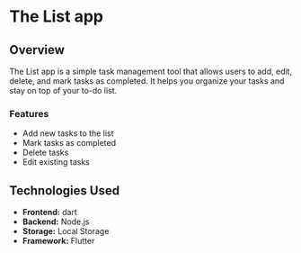 # The List app

## Overview

The List app is a simple task management tool that allows users to add, edit, delete, and mark tasks as completed. It helps you organize your tasks and stay on top of your to-do list.

### Features
- Add new tasks to the list
- Mark tasks as completed
- Delete tasks
- Edit existing tasks

## Technologies Used
- **Frontend:** dart
- **Backend:** Node.js
- **Storage:** Local Storage
- **Framework:** Flutter
